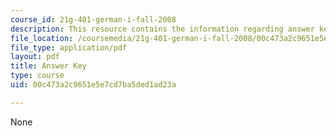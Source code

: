 ```yaml
---
course_id: 21g-401-german-i-fall-2008
description: This resource contains the information regarding answer key.
file_location: /coursemedia/21g-401-german-i-fall-2008/00c473a2c9651e5e7cd7ba5ded1ad23a_MIT21G_401F08_wid7_8_ans.pdf
file_type: application/pdf
layout: pdf
title: Answer Key
type: course
uid: 00c473a2c9651e5e7cd7ba5ded1ad23a

---
```

None